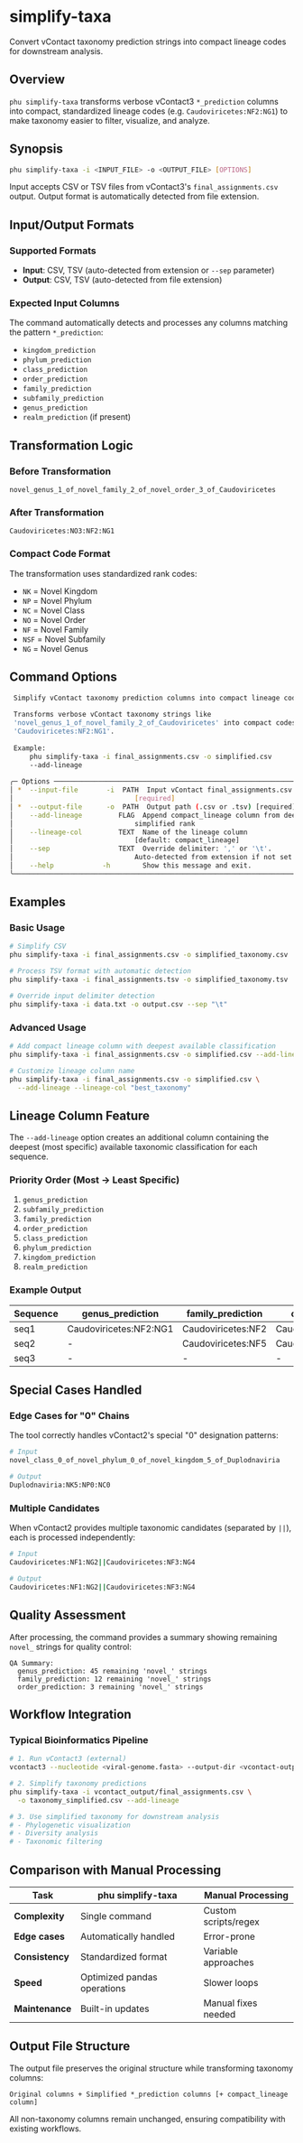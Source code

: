 # simplify-taxa

Convert vContact taxonomy prediction strings into compact lineage codes for downstream analysis.

## Overview

`phu simplify-taxa` transforms verbose vContact3 `*_prediction` columns into compact, standardized lineage codes (e.g. `Caudoviricetes:NF2:NG1`) to make taxonomy easier to filter, visualize, and analyze.

## Synopsis

```bash
phu simplify-taxa -i <INPUT_FILE> -o <OUTPUT_FILE> [OPTIONS]
```

Input accepts CSV or TSV files from vContact3's `final_assignments.csv` output. Output format is automatically detected from file extension.

## Input/Output Formats

### Supported Formats
- **Input**: CSV, TSV (auto-detected from extension or `--sep` parameter)
- **Output**: CSV, TSV (auto-detected from file extension)

### Expected Input Columns
The command automatically detects and processes any columns matching the pattern `*_prediction`:
- `kingdom_prediction`
- `phylum_prediction` 
- `class_prediction`
- `order_prediction`
- `family_prediction`
- `subfamily_prediction`
- `genus_prediction`
- `realm_prediction` (if present)

## Transformation Logic

### Before Transformation
```
novel_genus_1_of_novel_family_2_of_novel_order_3_of_Caudoviricetes
```

### After Transformation  
```
Caudoviricetes:NO3:NF2:NG1
```

### Compact Code Format

The transformation uses standardized rank codes:
- `NK` = Novel Kingdom
- `NP` = Novel Phylum  
- `NC` = Novel Class
- `NO` = Novel Order
- `NF` = Novel Family
- `NSF` = Novel Subfamily
- `NG` = Novel Genus

## Command Options

```bash
 Simplify vContact taxonomy prediction columns into compact lineage codes.   
                                                                             
 Transforms verbose vContact taxonomy strings like                           
 'novel_genus_1_of_novel_family_2_of_Caudoviricetes' into compact codes like 
 'Caudoviricetes:NF2:NG1'.                                                   
                                                                             
 Example:                                                                    
     phu simplify-taxa -i final_assignments.csv -o simplified.csv           
     --add-lineage                                                           
                                                                             
╭─ Options ─────────────────────────────────────────────────────────────────╮
│ *  --input-file       -i  PATH  Input vContact final_assignments.csv       │
│                              [required]                                   │
│ *  --output-file      -o  PATH  Output path (.csv or .tsv) [required]      │
│    --add-lineage         FLAG  Append compact_lineage column from deepest │
│                              simplified rank                              │
│    --lineage-col         TEXT  Name of the lineage column                 │
│                              [default: compact_lineage]                   │
│    --sep                 TEXT  Override delimiter: ',' or '\t'.           │
│                              Auto-detected from extension if not set      │
│    --help            -h        Show this message and exit.                │
╰───────────────────────────────────────────────────────────────────────────╯
```

## Examples

### Basic Usage

```bash
# Simplify CSV
phu simplify-taxa -i final_assignments.csv -o simplified_taxonomy.csv

# Process TSV format with automatic detection
phu simplify-taxa -i final_assignments.tsv -o simplified_taxonomy.tsv

# Override input delimiter detection
phu simplify-taxa -i data.txt -o output.csv --sep "\t"
```

### Advanced Usage

```bash
# Add compact lineage column with deepest available classification
phu simplify-taxa -i final_assignments.csv -o simplified.csv --add-lineage

# Customize lineage column name
phu simplify-taxa -i final_assignments.csv -o simplified.csv \
  --add-lineage --lineage-col "best_taxonomy"
```

## Lineage Column Feature

The `--add-lineage` option creates an additional column containing the deepest (most specific) available taxonomic classification for each sequence.

### Priority Order (Most → Least Specific)
1. `genus_prediction`
2. `subfamily_prediction`
3. `family_prediction` 
4. `order_prediction`
5. `class_prediction`
6. `phylum_prediction`
7. `kingdom_prediction`
8. `realm_prediction`

### Example Output



<div align="center">

| Sequence | genus_prediction | family_prediction | compact_lineage |
|----------|------------------|-------------------|-----------------|
| seq1 | Caudoviricetes:NF2:NG1 | Caudoviricetes:NF2 | Caudoviricetes:NF2:NG1 |
| seq2 | - | Caudoviricetes:NF5 | Caudoviricetes:NF5 |
| seq3 | - | - | - |

</div>

## Special Cases Handled

### Edge Cases for "0" Chains
The tool correctly handles vContact2's special "0" designation patterns:

```bash
# Input
novel_class_0_of_novel_phylum_0_of_novel_kingdom_5_of_Duplodnaviria

# Output  
Duplodnaviria:NK5:NP0:NC0
```

### Multiple Candidates
When vContact2 provides multiple taxonomic candidates (separated by `||`), each is processed independently:

```bash
# Input
Caudoviricetes:NF1:NG2||Caudoviricetes:NF3:NG4

# Output
Caudoviricetes:NF1:NG2||Caudoviricetes:NF3:NG4
```

## Quality Assessment

After processing, the command provides a summary showing remaining `novel_` strings for quality control:

```
QA Summary:
  genus_prediction: 45 remaining 'novel_' strings
  family_prediction: 12 remaining 'novel_' strings
  order_prediction: 3 remaining 'novel_' strings
```

## Workflow Integration

### Typical Bioinformatics Pipeline

```bash
# 1. Run vContact3 (external)
vcontact3 --nucleotide <viral-genome.fasta> --output-dir <vcontact-output>

# 2. Simplify taxonomy predictions
phu simplify-taxa -i vcontact_output/final_assignments.csv \
  -o taxonomy_simplified.csv --add-lineage

# 3. Use simplified taxonomy for downstream analysis
# - Phylogenetic visualization
# - Diversity analysis  
# - Taxonomic filtering
```

## Comparison with Manual Processing

<div align="center">

| Task | phu simplify-taxa | Manual Processing |
|------|-------------------|-------------------|
| **Complexity** | Single command | Custom scripts/regex |
| **Edge cases** | Automatically handled | Error-prone |
| **Consistency** | Standardized format | Variable approaches |
| **Speed** | Optimized pandas operations | Slower loops |
| **Maintenance** | Built-in updates | Manual fixes needed |

</div>

## Output File Structure

The output file preserves the original structure while transforming taxonomy columns:

```
Original columns + Simplified *_prediction columns [+ compact_lineage column]
```

All non-taxonomy columns remain unchanged, ensuring compatibility with existing workflows.